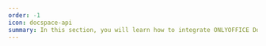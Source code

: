 ```yaml
---
order: -1
icon: docspace-api
summary: In this section, you will learn how to integrate ONLYOFFICE DocSpace into your own application and interact with its backend using the DocSpace API Backend  which is implemented as REST over HTTP using GET/POST/PUT/DELETE.
---
```

